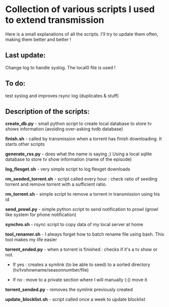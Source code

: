 Collection of various scripts I used to extend transmission
=================

Here is a small explanations of all the scripts. I'll try to update them often, making them better and better !

Last update:
------------
Change log to handle syslog. The local0 file is used !

To do:
------------
test syslog and improves rsync log (duplicates & stuff)

Description of the scripts:
---------------------------
**create_db.py** - small python script to create local database to store tv shows information (avoiding over-asking tvdb database)

**finish.sh** - called by transmission when a torrent has finish downloading. It starts other scripts

**generate_rss.py** - does what the name is saying ;) Using a local sqlite database to store tv show information (name of the episode)

**log_flexget.sh** - very simple script to log flexget downloads

**rm_seeded_torrent.sh** - script called every hour : check ratio of seeding torrent and remove torrent with a sufficient ratio.

**rm_torrent.sh** - simple script to remove a torrent in transmission using his id

**send_prowl.py** - simple python script to send notification to prowl (growl like system for phone notification)

**synchro.sh** - rsync script to copy data of my local server at home

**tool_renamer.sh** - I always forget how to batch rename file using bash. This tool makes my life easier

**torrent_ended.py** - when a torrent is finished : checks if it's a tv show or not.

- If yes : creates a symlink (to be able to seed) to a sorted directory (tv/tvshowname/seasonnumber/file)

- If no : move to a private section where I will manually (:() move it

**torrent_sended.py** - removes the symlink previously created

**update_blocklist.sh** - script called once a week to update blocklist